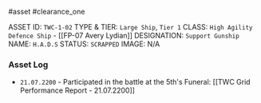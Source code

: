 #asset #clearance_one 

ASSET ID: `TWC-1-02`
TYPE & TIER: `Large Ship`, `Tier 1`
CLASS: `High Agility Defence Ship` - [[FP-07 Avery Lydian]]
DESIGNATION: `Support Gunship`
NAME: `H.A.D.S`
STATUS: `SCRAPPED`
IMAGE: N/A
### Asset Log
- `21.07.2200` - Participated in the battle at the 5th's Funeral: [[TWC Grid Performance Report - 21.07.2200]]